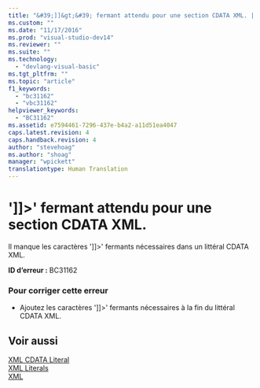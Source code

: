 ```yaml
---
title: "&#39;]]&gt;&#39; fermant attendu pour une section CDATA XML. | Microsoft Docs"
ms.custom: ""
ms.date: "11/17/2016"
ms.prod: "visual-studio-dev14"
ms.reviewer: ""
ms.suite: ""
ms.technology: 
  - "devlang-visual-basic"
ms.tgt_pltfrm: ""
ms.topic: "article"
f1_keywords: 
  - "bc31162"
  - "vbc31162"
helpviewer_keywords: 
  - "BC31162"
ms.assetid: e7594461-7296-437e-b4a2-a11d51ea4047
caps.latest.revision: 4
caps.handback.revision: 4
author: "stevehoag"
ms.author: "shoag"
manager: "wpickett"
translationtype: Human Translation
---
```

# &#39;]]&gt;&#39; fermant attendu pour une section CDATA XML.
Il manque les caractères '\]\]\>' fermants nécessaires dans un littéral CDATA XML.  
  
 **ID d’erreur :** BC31162  
  
### Pour corriger cette erreur  
  
-   Ajoutez les caractères '\]\]\>' fermants nécessaires à la fin du littéral CDATA XML.  
  
## Voir aussi  
 [XML CDATA Literal](../../visual-basic/language-reference/xml-literals/xml-cdata-literal.md)   
 [XML Literals](../../visual-basic/language-reference/xml-literals/index.md)   
 [XML](../../visual-basic/programming-guide/language-features/xml/index.md)